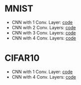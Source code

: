 # MNIST

- CNN with 1 Conv. Layer: [code](mnist/cnn_1.py)
- CNN with 2 Conv. Layers: [code](mnist/cnn_2.py)
- CNN with 3 Conv. Layers: [code](mnist/cnn_3.py)
- CNN with 4 Conv. Layers: [code](mnist/cnn_4.py)

# CIFAR10

- CNN with 1 Conv. Layer: [code](cifar10/cnn_1.py)
- CNN with 4 Conv. Layers: [code](cifar10/cnn_4.py)
